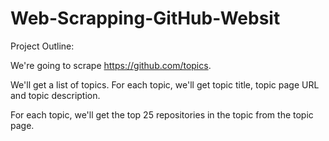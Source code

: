 # Web-Scrapping-GitHub-Websit
Project Outline:

We're going to scrape https://github.com/topics.

We'll get a list of topics. For each topic, we'll get topic title, topic page URL and topic description. 

For each topic, we'll get the top 25 repositories in the topic from the topic page.
